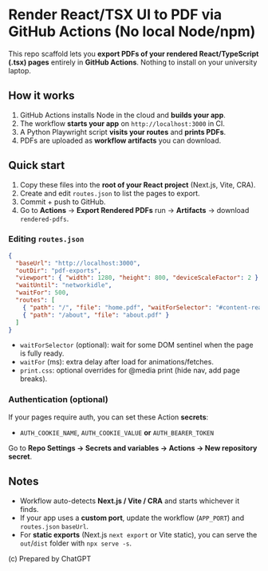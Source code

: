 # Render React/TSX UI to PDF via GitHub Actions (No local Node/npm)

This repo scaffold lets you **export PDFs of your rendered React/TypeScript (.tsx) pages** entirely in **GitHub Actions**. 
Nothing to install on your university laptop.

## How it works
1. GitHub Actions installs Node in the cloud and **builds your app**.
2. The workflow **starts your app** on `http://localhost:3000` in CI.
3. A Python Playwright script **visits your routes** and **prints PDFs**.
4. PDFs are uploaded as **workflow artifacts** you can download.

## Quick start
1. Copy these files into the **root of your React project** (Next.js, Vite, CRA).
2. Create and edit `routes.json` to list the pages to export.
3. Commit + push to GitHub.
4. Go to **Actions** → **Export Rendered PDFs** run → **Artifacts** → download `rendered-pdfs`.

### Editing `routes.json`
```json
{
  "baseUrl": "http://localhost:3000",
  "outDir": "pdf-exports",
  "viewport": { "width": 1280, "height": 800, "deviceScaleFactor": 2 },
  "waitUntil": "networkidle",
  "waitFor": 500,
  "routes": [
    { "path": "/", "file": "home.pdf", "waitForSelector": "#content-ready" },
    { "path": "/about", "file": "about.pdf" }
  ]
}
```
- `waitForSelector` (optional): wait for some DOM sentinel when the page is fully ready.
- `waitFor` (ms): extra delay after load for animations/fetches.
- `print.css`: optional overrides for @media print (hide nav, add page breaks).

### Authentication (optional)
If your pages require auth, you can set these Action **secrets**:
- `AUTH_COOKIE_NAME`, `AUTH_COOKIE_VALUE` **or** `AUTH_BEARER_TOKEN`

Go to **Repo Settings → Secrets and variables → Actions → New repository secret**.

## Notes
- Workflow auto-detects **Next.js / Vite / CRA** and starts whichever it finds.
- If your app uses a **custom port**, update the workflow (`APP_PORT`) and `routes.json` `baseUrl`.
- For **static exports** (Next.js `next export` or Vite static), you can serve the `out`/`dist` folder with `npx serve -s`.

(c) Prepared by ChatGPT
